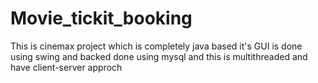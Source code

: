 # Movie_tickit_booking
This is cinemax project which is completely java based it's GUI is done using swing and backed done using mysql and this is multithreaded and have client-server approch

